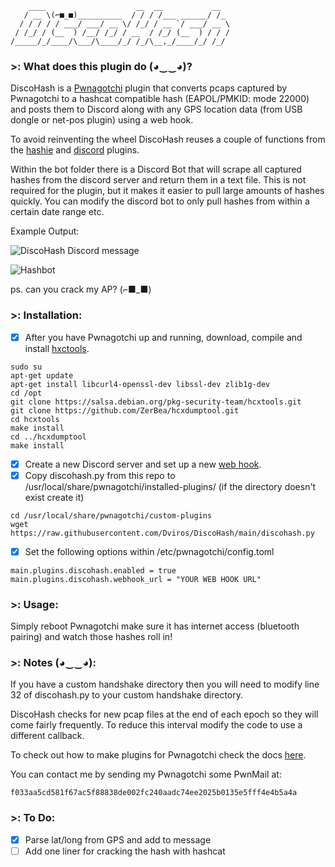 ```
    ____                    __  __           __  
   / __ \(⌐■_■)__________  / / / /___ ______/ /_ 
  / / / / / ___/ ___/ __ \/ /_/ / __ `/ ___/ __ \
 / /_/ / (__  ) /__/ /_/ / __  / /_/ (__  ) / / /
/_____/_/____/\___/\____/_/ /_/\__,_/____/_/ /_/  
```

### >: What does this plugin do (◕‿‿◕)?

DiscoHash is a [Pwnagotchi](https://pwnagotchi.ai/) plugin that converts pcaps captured by Pwnagotchi to a hashcat compatible hash (EAPOL/PMKID: mode 22000) and posts them to Discord along with any GPS location data (from USB dongle or net-pos plugin) using a web hook.

To avoid reinventing the wheel DiscoHash reuses a couple of functions from the [hashie](https://github.com/evilsocket/pwnagotchi-plugins-contrib/blob/master/hashie.py) and [discord](https://github.com/evilsocket/pwnagotchi-plugins-contrib/blob/master/discord.py) plugins.

Within the bot folder there is a Discord Bot that will scrape all captured hashes from the discord server and return them in a text file. This is not required for the plugin, but it makes it easier to pull large amounts of hashes quickly. You can modify the discord bot to only pull hashes from within a certain date range etc.

Example Output:

![DiscoHash Discord message](/discohash.png)

![Hashbot](/hashbot.png)

ps. can you crack my AP? (⌐■_■)


### >: Installation:

- [X] After you have Pwnagotchi up and running, download, compile and install [hxctools](https://salsa.debian.org/pkg-security-team/hcxtools).
```
sudo su
apt-get update
apt-get install libcurl4-openssl-dev libssl-dev zlib1g-dev
cd /opt
git clone https://salsa.debian.org/pkg-security-team/hcxtools.git
git clone https://github.com/ZerBea/hcxdumptool.git
cd hcxtools
make install
cd ../hcxdumptool
make install
```
- [X] Create a new Discord server and set up a new [web hook](https://support.discord.com/hc/en-us/articles/228383668-Intro-to-Webhooks).
- [X] Copy discohash.py from this repo to /usr/local/share/pwnagotchi/installed-plugins/ (if the directory doesn't exist create it)
```
cd /usr/local/share/pwnagotchi/custom-plugins
wget https://raw.githubusercontent.com/Dviros/DiscoHash/main/discohash.py
```
- [X] Set the following options within /etc/pwnagotchi/config.toml
```
main.plugins.discohash.enabled = true
main.plugins.discohash.webhook_url = "YOUR WEB HOOK URL"
```


### >: Usage:

Simply reboot Pwnagotchi make sure it has internet access (bluetooth pairing) and watch those hashes roll in!


### >: Notes (◕‿‿◕):

If you have a custom handshake directory then you will need to modify line 32 of discohash.py to your custom handshake directory.

DiscoHash checks for new pcap files at the end of each epoch so they will come fairly frequently. To reduce this interval modify the code to use a different callback. 

To check out how to make plugins for Pwnagotchi check the docs [here](https://pwnagotchi.ai/plugins/#developing-your-own-plugin).

You can contact me by sending my Pwnagotchi some PwnMail at:

`f033aa5cd581f67ac5f88838de002fc240aadc74ee2025b0135e5fff4e4b5a4a`


### >: To Do:

- [X] Parse lat/long from GPS and add to message
- [ ] Add one liner for cracking the hash with hashcat
